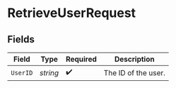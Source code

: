 # RetrieveUserRequest


## Fields

| Field               | Type                | Required            | Description         |
| ------------------- | ------------------- | ------------------- | ------------------- |
| `UserID`            | *string*            | :heavy_check_mark:  | The ID of the user. |